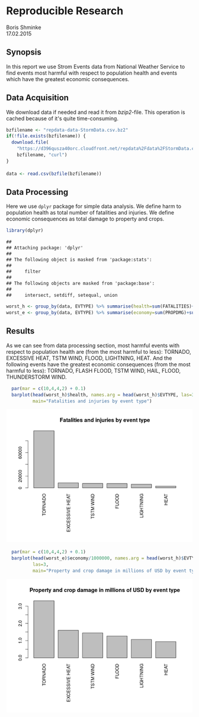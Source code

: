 # Reproducible Research
Boris Shminke  
17.02.2015  

## Synopsis

In this report we use Strom Events data from National Weather Service to find events most harmful with respect to population health and events which have the greatest economic consequences.

## Data Acquisition

We download data if needed and read it from *bzip2*-file.
This operation is cached because of it's quite time-consuming.


```r
bzfilename <- "repdata-data-StormData.csv.bz2"
if(!file.exists(bzfilename)) {
  download.file(
    "https://d396qusza40orc.cloudfront.net/repdata%2Fdata%2FStormData.csv.bz2",
    bzfilename, "curl")
}

data <- read.csv(bzfile(bzfilename))
```

## Data Processing

Here we use `dplyr` package for simple data analysis.
We define harm to population health as total number of fatalities and injuries.
We define economic consequences as total damage to property and crops.


```r
library(dplyr)
```

```
## 
## Attaching package: 'dplyr'
## 
## The following object is masked from 'package:stats':
## 
##     filter
## 
## The following objects are masked from 'package:base':
## 
##     intersect, setdiff, setequal, union
```

```r
worst_h <- group_by(data, EVTYPE) %>% summarise(health=sum(FATALITIES)+sum(INJURIES)) %>% arrange(desc(health))
worst_e <- group_by(data, EVTYPE) %>% summarise(economy=sum(PROPDMG)+sum(CROPDMG)) %>% arrange(desc(economy))
```

## Results

As we can see from data processing section, most harmful events with respect to population health are (from the most harmful to less): TORNADO, EXCESSIVE HEAT, TSTM WIND, FLOOD, LIGHTNING, HEAT.
And the following events have the greatest economic consequences  (from the most harmful to less): TORNADO, FLASH FLOOD, TSTM WIND, HAIL, FLOOD, THUNDERSTORM WIND.


```r
  par(mar = c(10,4,4,2) + 0.1)
  barplot(head(worst_h)$health, names.arg = head(worst_h)$EVTYPE, las=3,
          main="Fatalities and injuries by event type")
```

![](ReproducibleResearch_files/figure-html/unnamed-chunk-3-1.png) 


```r
  par(mar = c(10,4,4,2) + 0.1)
  barplot(head(worst_e)$economy/1000000, names.arg = head(worst_h)$EVTYPE,
          las=3,
          main="Property and crop damage in millions of USD by event type")
```

![](ReproducibleResearch_files/figure-html/unnamed-chunk-4-1.png) 
